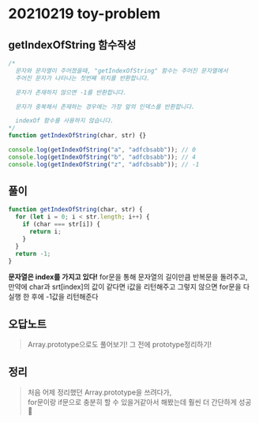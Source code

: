 # 20210219 toy-problem

## getIndexOfString 함수작성

```js
/*
  문자와 문자열이 주어졌을때, "getIndexOfString" 함수는 주어진 문자열에서
  주어진 문자가 나타나는 첫번째 위치를 반환합니다.

  문자가 존재하지 않으면 -1를 반환합니다.

  문자가 중복해서 존재하는 경우에는 가장 앞의 인덱스를 반환합니다.

  indexOf 함수를 사용하지 않습니다.
*/
function getIndexOfString(char, str) {}

console.log(getIndexOfString("a", "adfcbsabb")); // 0
console.log(getIndexOfString("b", "adfcbsabb")); // 4
console.log(getIndexOfString("z", "adfcbsabb")); // -1
```

## 풀이

```js
function getIndexOfString(char, str) {
  for (let i = 0; i < str.length; i++) {
    if (char === str[i]) {
      return i;
    }
  }
  return -1;
}
```

**문자열은 index를 가지고 있다!**
for문을 통해 문자열의 길이만큼 반복문을 돌려주고,  
만약에 char과 srt[index]의 값이 같다면 i값을 리턴해주고
그렇지 않으면 for문을 다 실행 한 후에 -1값을 리턴해준다

## 오답노트

> Array.prototype으로도 풀어보기!
> 그 전에 prototype정리하기!

## 정리

> 처음 어제 정리했던 Array.prototype을 쓰려다가,  
> for문이랑 if문으로 충분히 할 수 있을거같아서 해봤는데 훨씬 더 간단하게 성공 👏
